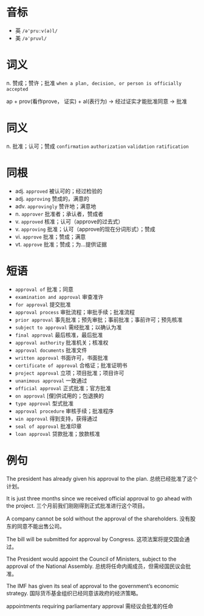 # 音标

- 英 `/ə'pruːv(ə)l/`
- 美 `/əˈpruvl/`

# 词义

n. 赞成；赞许；批准
`when a plan, decision, or person is officially accepted`



ap + prov(看作prove， 证实) + al(表行为) → 经过证实才能批准同意 → 批准

# 同义

n. 批准；认可；赞成
`confirmation` `authorization` `validation` `ratification`

# 同根

- adj. `approved` 被认可的；经过检验的
- adj. `approving` 赞成的，满意的
- adv. `approvingly` 赞许地；满意地
- n. `approver` 批准者；承认者，赞成者
- v. `approved` 核准；认可（approve的过去式）
- v. `approving` 批准；认可（approve的现在分词形式）；赞成
- vi. `approve` 批准；赞成；满意
- vt. `approve` 批准；赞成；为…提供证据

# 短语

- `approval of` 批准；同意
- `examination and approval` 审查准许
- `for approval` 提交批准
- `approval process` 审批流程；审批手续；批准流程
- `prior approval` 事先批准；预先审批；事前批准；事前许可；预先核准
- `subject to approval` 需经批准；以确认为准
- `final approval` 最后核准，最后批准
- `approval authority` 批准机关；核准权
- `approval documents` 批准文件
- `written approval` 书面许可，书面批准
- `certificate of approval` 合格证；批准证明书
- `project approval` 立项；项目批准；项目许可
- `unanimous approval` 一致通过
- `official approval` 正式批准；官方批准
- `on approval` [俚]供试用的；包退换的
- `type approval` 型式批准
- `approval procedure` 审核手续；批准程序
- `win approval` 得到支持，获得通过
- `seal of approval` 批准印章
- `loan approval` 贷款批准；放款核准

# 例句

The president has already given his approval to the plan.
总统已经批准了这个计划。

It is just three months since we received official approval to go ahead with the project.
三个月前我们刚刚得到正式批准进行这个项目。

A company cannot be sold without the approval of the shareholders.
没有股东的同意不能出售公司。

The bill will be submitted for approval by Congress.
这项法案将提交国会通过。

The President would appoint the Council of Ministers, subject to the approval of the National Assembly.
总统将任命内阁成员，但需经国民议会批准。

The IMF has given its seal of approval to the government’s economic strategy.
国际货币基金组织已经同意该政府的经济策略。

appointments requiring parliamentary approval
需经议会批准的任命


